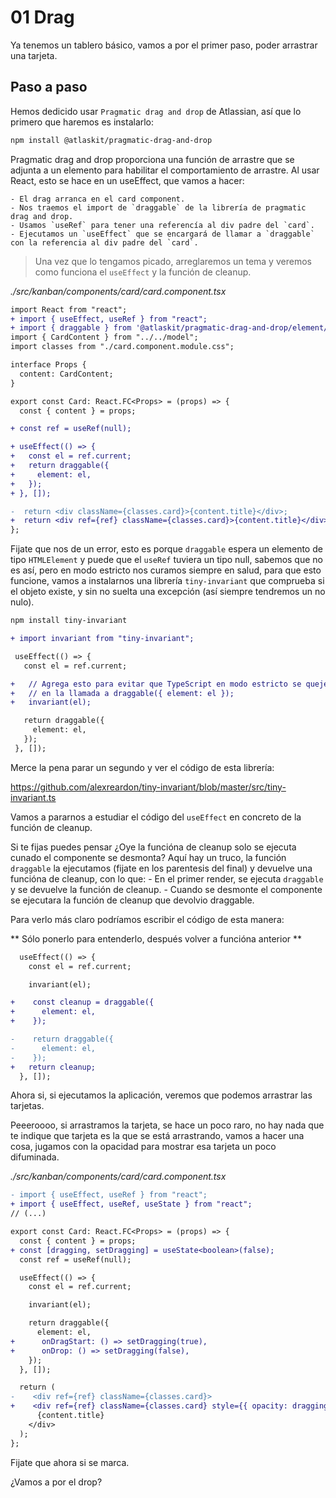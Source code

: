 # 01 Drag

Ya tenemos un tablero básico, vamos a por el primer paso, poder arrastrar una tarjeta.

## Paso a paso

Hemos dedicido usar `Pragmatic drag and drop` de Atlassian, así que lo primero que haremos es instalarlo:

```bash
npm install @atlaskit/pragmatic-drag-and-drop
```

Pragmatic drag and drop proporciona una función de arrastre que se adjunta a un elemento para habilitar el comportamiento de arrastre. Al usar React, esto se hace en un useEffect, que vamos a hacer:

    - El drag arranca en el card component.
    - Nos traemos el import de `draggable` de la librería de pragmatic drag and drop.
    - Usamos `useRef` para tener una referencía al div padre del `card`.
    - Ejecutamos un `useEffect` que se encargará de llamar a `draggable` con la referencia al div padre del `card`.

> Una vez que lo tengamos picado, arreglaremos un tema y veremos como funciona el `useEffect` y la función de cleanup.

_./src/kanban/components/card/card.component.tsx_

```diff
import React from "react";
+ import { useEffect, useRef } from "react";
+ import { draggable } from '@atlaskit/pragmatic-drag-and-drop/element/adapter';
import { CardContent } from "../../model";
import classes from "./card.component.module.css";

interface Props {
  content: CardContent;
}

export const Card: React.FC<Props> = (props) => {
  const { content } = props;

+ const ref = useRef(null);

+ useEffect(() => {
+   const el = ref.current;
+   return draggable({
+     element: el,
+   });
+ }, []);

-  return <div className={classes.card}>{content.title}</div>;
+  return <div ref={ref} className={classes.card}>{content.title}</div>;
};
```

Fijate que nos de un error, esto es porque `draggable` espera un elemento de tipo `HTMLElement` y puede que el `useRef` tuviera un tipo null, sabemos que no es así, pero en modo estricto nos curamos siempre en salud, para que esto funcione, vamos a instalarnos una librería `tiny-invariant` que comprueba si el objeto existe, y sin no suelta una excepción (así siempre tendremos un no nulo).

```bash
npm install tiny-invariant
```

```diff
+ import invariant from "tiny-invariant";

 useEffect(() => {
   const el = ref.current;

+   // Agrega esto para evitar que TypeScript en modo estricto se queje sobre null
+   // en la llamada a draggable({ element: el });
+   invariant(el);

   return draggable({
     element: el,
   });
 }, []);
```

Merce la pena parar un segundo y ver el código de esta librería:

https://github.com/alexreardon/tiny-invariant/blob/master/src/tiny-invariant.ts

Vamos a pararnos a estudiar el código del `useEffect` en concreto de la función de cleanup.

Si te fijas puedes pensar ¿Oye la funcióna de cleanup solo se ejecuta cunado el componente se desmonta? Aquí hay un truco, la función `draggable` la ejecutamos (fijate en los parentesis del final) y devuelve una funcióna de cleanup, con lo que: - En el primer render, se ejecuta `draggable` y se devuelve la función de cleanup. - Cuando se desmonte el componente se ejecutara la función de cleanup que devolvio draggable.

Para verlo más claro podríamos escribir el código de esta manera:

** Sólo ponerlo para entenderlo, después volver a funcióna anterior **

```diff
  useEffect(() => {
    const el = ref.current;

    invariant(el);

+    const cleanup = draggable({
+      element: el,
+    });

-    return draggable({
-      element: el,
-    });
+   return cleanup;
  }, []);
```

Ahora si, si ejecutamos la aplicación, veremos que podemos arrastrar las tarjetas.

Peeeroooo, si arrastramos la tarjeta, se hace un poco raro, no hay nada que te indique que tarjeta es la que se está arrastrando, vamos a hacer una cosa, jugamos con la opacidad para mostrar esa tarjeta un poco difuminada.

_./src/kanban/components/card/card.component.tsx_

```diff
- import { useEffect, useRef } from "react";
+ import { useEffect, useRef, useState } from "react";
// (...)

export const Card: React.FC<Props> = (props) => {
  const { content } = props;
+ const [dragging, setDragging] = useState<boolean>(false);
  const ref = useRef(null);

  useEffect(() => {
    const el = ref.current;

    invariant(el);

    return draggable({
      element: el,
+      onDragStart: () => setDragging(true),
+      onDrop: () => setDragging(false),
    });
  }, []);

  return (
-    <div ref={ref} className={classes.card}>
+    <div ref={ref} className={classes.card} style={{ opacity: dragging ? 0.4 : 1 }}>
      {content.title}
    </div>
  );
};
```

Fijate que ahora si se marca.

¿Vamos a por el drop?
